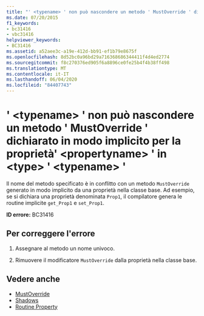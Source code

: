 ```yaml
---
title: "' <typename> ' non può nascondere un metodo ' MustOverride ' dichiarato in modo implicito per la proprietà' <propertyname> ' in <type> ' <typename> '"
ms.date: 07/20/2015
f1_keywords:
- bc31416
- vbc31416
helpviewer_keywords:
- BC31416
ms.assetid: a52aee3c-a19e-412d-bb91-ef1b79e8675f
ms.openlocfilehash: 8d52bc0a96bd29a716368686344411f4d4ed2774
ms.sourcegitcommit: f8c270376ed905f6a8896ce0fe25b4f4b38ff498
ms.translationtype: MT
ms.contentlocale: it-IT
ms.lasthandoff: 06/04/2020
ms.locfileid: "84407743"
---
```

# <a name="typename-cannot-shadow-a-mustoverride-method-implicitly-declared-for-property-propertyname-in-type-typename"></a>' \<typename> ' non può nascondere un metodo ' MustOverride ' dichiarato in modo implicito per la proprietà' \<propertyname> ' in \<type> ' \<typename> '
Il nome del metodo specificato è in conflitto con un metodo `MustOverride` generato in modo implicito da una proprietà nella classe base. Ad esempio, se si dichiara una proprietà denominata `Prop1`, il compilatore genera le routine implicite `get_Prop1` e `set_Prop1`.  
  
 **ID errore:** BC31416  
  
## <a name="to-correct-this-error"></a>Per correggere l'errore  
  
1. Assegnare al metodo un nome univoco.  
  
2. Rimuovere il modificatore `MustOverride` dalla proprietà nella classe base.  
  
## <a name="see-also"></a>Vedere anche

- [MustOverride](../language-reference/modifiers/mustoverride.md)
- [Shadows](../language-reference/modifiers/shadows.md)
- [Routine Property](../programming-guide/language-features/procedures/property-procedures.md)
